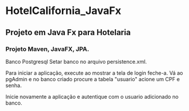 # HotelCalifornia_JavaFx
<h2>Projeto em Java Fx para Hotelaria </h2>

<h3> Projeto Maven, JavaFX, JPA.</h3>

Banco Postgresql
Setar banco no arquivo persistence.xml.

Para iniciar a aplicação, execute ao mostrar a tela de login feche-a. Vá ao pgAdmin e no banco criado procure a tabela "usuario" acione um CPF e senha.

Inicie novamente a aplicação e autentique com o usuario adicionado no banco.
